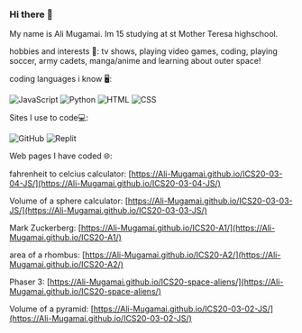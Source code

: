 ### Hi there 👋

 My name is Ali Mugamai. Im 15 studying at st Mother Teresa highschool. 

hobbies and interests 👾:
tv shows, playing video games, coding, playing soccer, army cadets, manga/anime and learning about outer space!    



coding languages i know 🖥️:


![JavaScript](https://img.shields.io/badge/javascript-%23323330.svg?style=for-the-badge&logo=javascript&logoColor=%23F7DF1E)
![Python](https://img.shields.io/badge/python-3670A0?style=for-the-badge&logo=python&logoColor=ffdd54)
![HTML](https://img.shields.io/badge/html-%23E34F26.svg?style=for-the-badge&logo=html&logoColor=white)
![CSS](https://img.shields.io/badge/css-%231572B6.svg?style=for-the-badge&logo=css&logoColor=white)

Sites I use to code💻:

![GitHub](https://img.shields.io/badge/github-%23121011.svg?style=for-the-badge&logo=github&logoColor=white)
![Replit](https://img.shields.io/badge/Replit-DD1200?style=for-the-badge&logo=Replit&logoColor=white)

Web pages I have coded 🌐:

fahrenheit to celcius calculator: [https://Ali-Mugamai.github.io/ICS20-03-04-JS/](https://Ali-Mugamai.github.io/ICS20-03-04-JS/)


Volume of a sphere calculator: [https://Ali-Mugamai.github.io/ICS20-03-03-JS/](https://Ali-Mugamai.github.io/ICS20-03-03-JS/)


Mark Zuckerberg: [https://Ali-Mugamai.github.io/ICS20-A1/](https://Ali-Mugamai.github.io/ICS20-A1/)


area of a rhombus: [https://Ali-Mugamai.github.io/ICS20-A2/](https://Ali-Mugamai.github.io/ICS20-A2/)


Phaser 3: [https://Ali-Mugamai.github.io/ICS20-space-aliens/](https://Ali-Mugamai.github.io/ICS20-space-aliens/)


Volume of a pyramid: [https://Ali-Mugamai.github.io/ICS20-03-02-JS/](https://Ali-Mugamai.github.io/ICS20-03-02-JS/)




